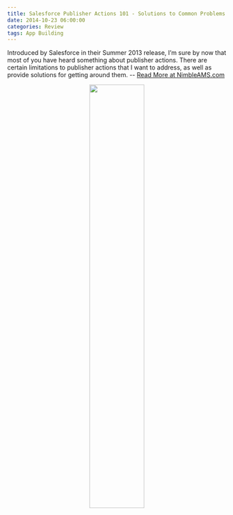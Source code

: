 ```yaml
---
title: Salesforce Publisher Actions 101 - Solutions to Common Problems
date: 2014-10-23 06:00:00
categories: Review
tags: App Building
---
```

Introduced by Salesforce in their Summer 2013 release, I’m sure by now that most of you have heard something about publisher actions. There are certain limitations to publisher actions that I want to address, as well as provide solutions for getting around them. -- [Read More at NimbleAMS.com](http://www.nimbleams.com/blog/2014/10/23/salesforce-publisher-actions-101-solutions-to-common-problems/)
<div align="center"><img src="http://www.nimbleams.com/media/169950/Blog-Post-003.png" width="50%" height="50%"/></div>
